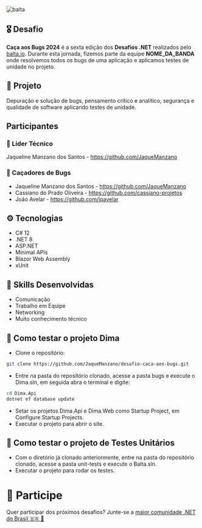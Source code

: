 ![balta](https://baltaio.blob.core.windows.net/static/images/dark/balta-logo.svg)

## 🎖️ Desafio
**Caça aos Bugs 2024** é a sexta edição dos **Desafios .NET** realizados pelo [balta.io](https://balta.io). Durante esta jornada, fizemos parte da equipe __NOME_DA_BANDA__ onde resolvemos todos os bugs de uma aplicação e aplicamos testes de unidade no projeto.

## 📱 Projeto
Depuração e solução de bugs, pensamento crítico e analítico, segurança e qualidade de software aplicando testes de unidade.

## Participantes
### 🚀 Líder Técnico
Jaqueline Manzano dos Santos - https://github.com/JaqueManzano

### 👻 Caçadores de Bugs
* Jaqueline Manzano dos Santos - https://github.com/JaqueManzano
* Cassiano do Prado Oliveira - https://github.com/cassiano-projetos
* João Avelar - https://github.com/jpavelar

## ⚙️ Tecnologias
* C# 12
* .NET 8
* ASP.NET
* Minimal APIs
* Blazor Web Assembly
* xUnit

## 🥋 Skills Desenvolvidas
* Comunicação
* Trabalho em Equipe
* Networking
* Muito conhecimento técnico

## 🧪 Como testar o projeto Dima
* Clone o repositório:
```bash
git clone https://github.com/JaqueManzano/desafio-caca-aos-bugs.git
```
* Entre na pasta do repositório clonado, acesse a pasta bugs e execute o Dima.sln, em seguida abra o terminal e digite:
```bash
cd Dima.Api
dotnet ef database update
```
* Setar os projetos Dima.Api e Dima.Web como Startup Project, em Configure Startup Projects.
* Executar o projeto para abrir o site. 

## 🧪 Como testar o projeto de Testes Unitários
* Com o diretório já clonado anteriormente, entre na pasta do repositório clonado, acesse a pasta unit-tests e execute o Balta.sln.
* Executar o projeto para rodar os testes. 

# 💜 Participe
Quer participar dos próximos desafios? Junte-se a [maior comunidade .NET do Brasil 🇧🇷 💜](https://balta.io/discord)

